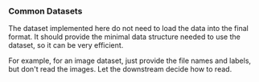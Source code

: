 

### Common Datasets

The dataset implemented here do not need to load the data into the final format.
It should provide the minimal data structure needed to use the dataset, so it can be very efficient.

For example, for an image dataset, just provide the file names and labels, but don't read the images.
Let the downstream decide how to read.
